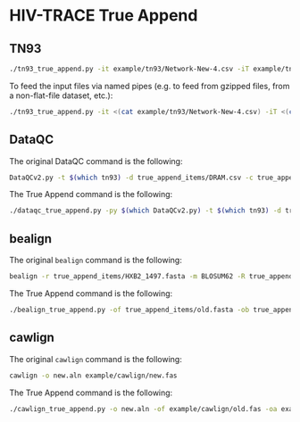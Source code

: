 # HIV-TRACE True Append

## TN93

```bash
./tn93_true_append.py -it example/tn93/Network-New-4.csv -iT example/tn93/Network-New-3.csv -iD example/tn93/Network-New-3.tn93.csv | pigz -9 -p 8 > tmp.tn93.csv.gz
```

To feed the input files via named pipes (e.g. to feed from gzipped files, from a non-flat-file dataset, etc.):

```bash
./tn93_true_append.py -it <(cat example/tn93/Network-New-4.csv) -iT <(cat example/tn93/Network-New-3.csv) -iD <(cat example/tn93/Network-New-3.tn93.csv) | pigz -9 -p 8 > tmp.tn93.csv.gz
```

## DataQC

The original DataQC command is the following:

```bash
DataQCv2.py -t $(which tn93) -d true_append_items/DRAM.csv -c true_append_items/new_orig.csv
```

The True Append command is the following:

```bash
./dataqc_true_append.py -py $(which DataQCv2.py) -t $(which tn93) -d true_append_items/DRAM.csv -c true_append_items/new_orig.csv -oc true_append_items/old_orig.csv -of true_append_items/output/old_orig.csv.fasta -f true_append_items/new_orig.fasta -or true_append_items/output/old_orig.full_report.csv
```

## bealign

The original `bealign` command is the following:

```bash
bealign -r true_append_items/HXB2_1497.fasta -m BLOSUM62 -R true_append_items/new.fasta true_append_items/new.bam
```

The True Append command is the following:

```bash
./bealign_true_append.py -of true_append_items/old.fasta -ob true_append_items/old.bam true_append_items/new.fasta true_append_items/new.true_append.bam
```

## cawlign

The original `cawlign` command is the following:

```bash
cawlign -o new.aln example/cawlign/new.fas
```

The True Append command is the following:

```bash
./cawlign_true_append.py -o new.aln -of example/cawlign/old.fas -oa example/cawlign/old.aln example/cawlign/new.fas
```
